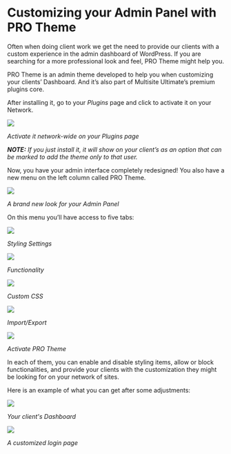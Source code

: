 # Customizing your Admin Panel with PRO Theme

Often when doing client work we get the need to provide our clients with a custom experience in the admin dashboard of WordPress. If you are searching for a more professional look and feel, PRO Theme might help you.

PRO Theme is an admin theme developed to help you when customizing your clients’ Dashboard. And it’s also part of Multisite Ultimate’s premium plugins core.

After installing it, go to your _Plugins_ page and click to activate it on your Network.

![](https://wp-ultimo-space.fra1.cdn.digitaloceanspaces.com/hs-file-lWHb8N9jkD.png)

_Activate it network-wide on your Plugins page_

_**NOTE:**_ _If you just install it, it will show on your client’s as an option that can be marked to add the theme only to that user._

Now, you have your admin interface completely redesigned! You also have a new menu on the left column called PRO Theme.

![](https://wp-ultimo-space.fra1.cdn.digitaloceanspaces.com/hs-file-EYpOnLd8Lm.png)

_A brand new look for your Admin Panel_

On this menu you’ll have access to five tabs:

![](https://wp-ultimo-space.fra1.cdn.digitaloceanspaces.com/hs-file-TayGbcr05t.png)

_Styling Settings_

_![](https://wp-ultimo-space.fra1.cdn.digitaloceanspaces.com/hs-file-Qp6Gu25dZh.png)_

_Functionality_

_![](https://wp-ultimo-space.fra1.cdn.digitaloceanspaces.com/hs-file-Pt0lut5LCT.png)_

_Custom CSS_

_![](https://wp-ultimo-space.fra1.cdn.digitaloceanspaces.com/hs-file-7Rp59aFAMi.png)_

_Import/Export_

_![](https://wp-ultimo-space.fra1.cdn.digitaloceanspaces.com/hs-file-ft0eSfhvnR.png)_

_Activate PRO Theme_

In each of them, you can enable and disable styling items, allow or block functionalities, and provide your clients with the customization they might be looking for on your network of sites.

Here is an example of what you can get after some adjustments:

![](https://wp-ultimo-space.fra1.cdn.digitaloceanspaces.com/hs-file-7aCkkF9qQq.png)

_Your client's Dashboard_

_![](https://wp-ultimo-space.fra1.cdn.digitaloceanspaces.com/hs-file-HtNfQBNq88.png)_

_A customized login page_
